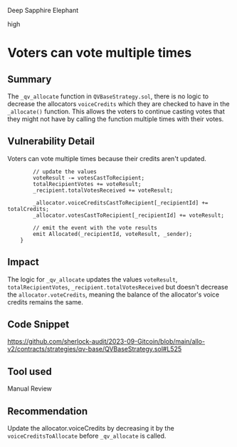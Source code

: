 Deep Sapphire Elephant

high

# Voters can vote multiple times
## Summary
The `_qv_allocate` function in `QVBaseStrategy.sol`, there is no logic to decrease the allocators `voiceCredits` which they are checked to have in the `_allocate()` function. This allows the voters to continue casting votes that they might not have by calling the function multiple times with their votes.

## Vulnerability Detail
Voters can vote multiple times because their credits aren't updated.
``` solidity
        // update the values
        voteResult -= votesCastToRecipient;
        totalRecipientVotes += voteResult;
        _recipient.totalVotesReceived += voteResult;

        _allocator.voiceCreditsCastToRecipient[_recipientId] += totalCredits;
        _allocator.votesCastToRecipient[_recipientId] += voteResult;

        // emit the event with the vote results
        emit Allocated(_recipientId, voteResult, _sender);
    }
```
## Impact
The logic for `_qv_allocate` updates the values `voteResult`, `totalRecipientVotes`, `_recipient.totalVotesReceived` but doesn't decrease the `allocator.voteCredits`, meaning the balance of the allocator's voice credits remains the same.

## Code Snippet
https://github.com/sherlock-audit/2023-09-Gitcoin/blob/main/allo-v2/contracts/strategies/qv-base/QVBaseStrategy.sol#L525

## Tool used

Manual Review

## Recommendation
Update the allocator.voiceCredits by decreasing it by the `voiceCreditsToAllocate` before `_qv_allocate` is called.